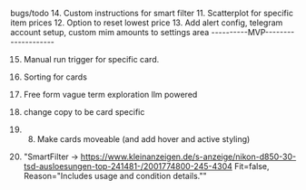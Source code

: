bugs/todo
14. Custom instructions for smart filter
11. Scatterplot for specific item prices
12. Option to reset lowest price
13. Add alert config, telegram account setup, custom mim amounts to settings area
----------MVP--------------------

15. Manual run trigger for specific card.
12. Sorting for cards

13. Free form vague term exploration llm powered

2. change copy to be card specific

3. 8. Make cards moveable (and add hover and active styling)

16. "SmartFilter → https://www.kleinanzeigen.de/s-anzeige/nikon-d850-30-tsd-ausloesungen-top-241481-/2001774800-245-4304 Fit=false, Reason="Includes usage and condition details.""

 
